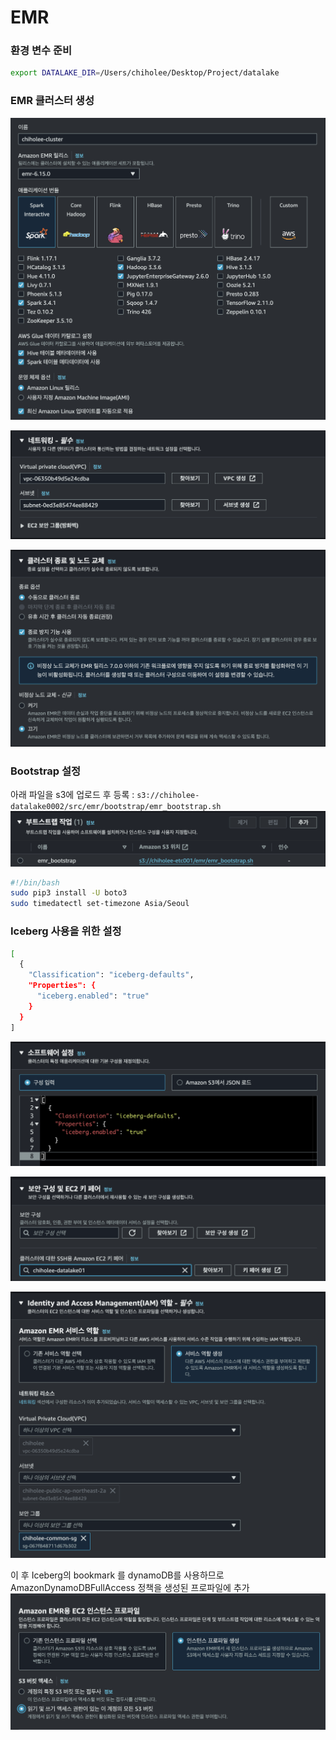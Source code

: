 # EMR

### 환경 변수 준비
```bash
export DATALAKE_DIR=/Users/chiholee/Desktop/Project/datalake
```

### EMR 클러스터 생성
![](./img/2024-06-16-11-57-04.png)

![](./img/2024-06-16-11-59-11.png)

![](./img/2024-06-16-11-59-45.png)

### Bootstrap 설정
아래 파일을 s3에 업로드 후 등록 : `s3://chiholee-datalake0002/src/emr/bootstrap/emr_bootstrap.sh`
![](./img/2024-06-16-12-02-45.png)
```bash
#!/bin/bash
sudo pip3 install -U boto3
sudo timedatectl set-timezone Asia/Seoul
```

### Iceberg 사용을 위한 설정
```bash
[
  {
    "Classification": "iceberg-defaults",
    "Properties": {
      "iceberg.enabled": "true"
    }
  }
]
```
![](./img/2024-06-16-11-57-57.png)

![](./img/2024-06-16-12-03-24.png)

![](./img/2024-06-16-12-04-48.png)

이 후 Iceberg의 bookmark 를 dynamoDB를 사용하므로 AmazonDynamoDBFullAccess 정책을 생성된 프로파일에 추가
![](./img/2024-06-16-12-05-01.png)


